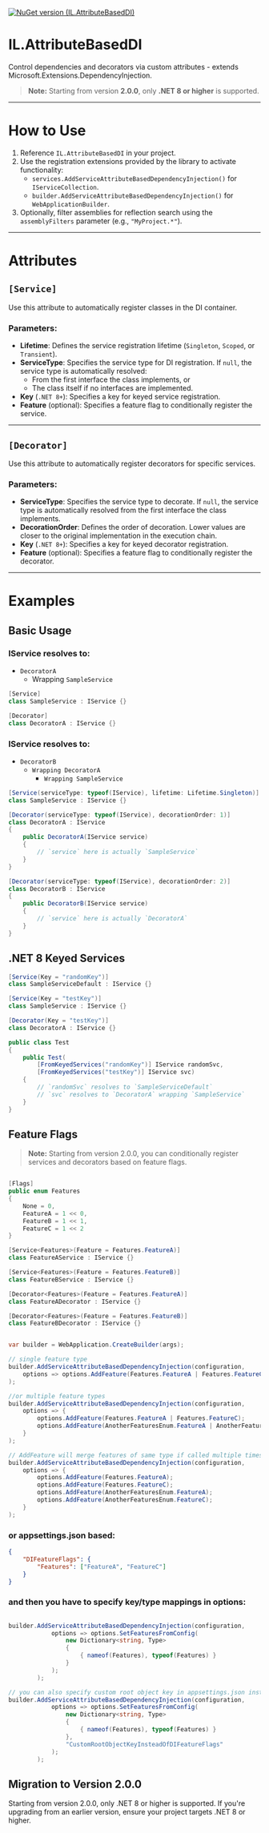 [![NuGet version (IL.AttributeBasedDI)](https://img.shields.io/nuget/v/IL.AttributeBasedDI.svg?style=flat-square)](https://www.nuget.org/packages/IL.AttributeBasedDI/)
# IL.AttributeBasedDI
Control dependencies and decorators via custom attributes - extends Microsoft.Extensions.DependencyInjection.

> **Note:** Starting from version **2.0.0**, only **.NET 8 or higher** is supported.

---

# How to Use

1. Reference `IL.AttributeBasedDI` in your project.
2. Use the registration extensions provided by the library to activate functionality:
   - `services.AddServiceAttributeBasedDependencyInjection()` for `IServiceCollection`.
   - `builder.AddServiceAttributeBasedDependencyInjection()` for `WebApplicationBuilder`.
3. Optionally, filter assemblies for reflection search using the `assemblyFilters` parameter (e.g., `"MyProject.*"`).

---

# Attributes

## `[Service]`
Use this attribute to automatically register classes in the DI container.

### Parameters:
- **Lifetime**: Defines the service registration lifetime (`Singleton`, `Scoped`, or `Transient`).
- **ServiceType**: Specifies the service type for DI registration. If `null`, the service type is automatically resolved:
  - From the first interface the class implements, or
  - The class itself if no interfaces are implemented.
- **Key** (`.NET 8+`): Specifies a key for keyed service registration.
- **Feature** (optional): Specifies a feature flag to conditionally register the service.

---

## `[Decorator]`
Use this attribute to automatically register decorators for specific services.

### Parameters:
- **ServiceType**: Specifies the service type to decorate. If `null`, the service type is automatically resolved from the first interface the class implements.
- **DecorationOrder**: Defines the order of decoration. Lower values are closer to the original implementation in the execution chain.
- **Key** (`.NET 8+`): Specifies a key for keyed decorator registration.
- **Feature** (optional): Specifies a feature flag to conditionally register the decorator.

---

# Examples

## Basic Usage

### IService resolves to:
- `DecoratorA`
  - Wrapping `SampleService`

```csharp
[Service]
class SampleService : IService {}

[Decorator]
class DecoratorA : IService {}
```
### IService resolves to:
- `DecoratorB`
    - `Wrapping DecoratorA`
        - `Wrapping SampleService`

```csharp
[Service(serviceType: typeof(IService), lifetime: Lifetime.Singleton)]
class SampleService : IService {}

[Decorator(serviceType: typeof(IService), decorationOrder: 1)]
class DecoratorA : IService 
{
    public DecoratorA(IService service)
    {
        // `service` here is actually `SampleService`
    }
}

[Decorator(serviceType: typeof(IService), decorationOrder: 2)]
class DecoratorB : IService 
{
    public DecoratorB(IService service)
    {
        // `service` here is actually `DecoratorA`
    }
}
```

## .NET 8 Keyed Services

```csharp
[Service(Key = "randomKey")]
class SampleServiceDefault : IService {}

[Service(Key = "testKey")]
class SampleService : IService {}

[Decorator(Key = "testKey")]
class DecoratorA : IService {}

public class Test
{
    public Test(
        [FromKeyedServices("randomKey")] IService randomSvc,
        [FromKeyedServices("testKey")] IService svc)
    {
        // `randomSvc` resolves to `SampleServiceDefault`
        // `svc` resolves to `DecoratorA` wrapping `SampleService`
    }
}
```

## Feature Flags
> **Note:** Starting from version 2.0.0, you can conditionally register services and decorators based on feature flags.

```csharp

[Flags]
public enum Features
{
    None = 0,
    FeatureA = 1 << 0,
    FeatureB = 1 << 1,
    FeatureC = 1 << 2
}

[Service<Features>(Feature = Features.FeatureA)]
class FeatureAService : IService {}

[Service<Features>(Feature = Features.FeatureB)]
class FeatureBService : IService {}

[Decorator<Features>(Feature = Features.FeatureA)]
class FeatureADecorator : IService {}

[Decorator<Features>(Feature = Features.FeatureB)]
class FeatureBDecorator : IService {}

```

```csharp

var builder = WebApplication.CreateBuilder(args);

// single feature type
builder.AddServiceAttributeBasedDependencyInjection(configuration,
    options => options.AddFeature(Features.FeatureA | Features.FeatureC)
);

//or multiple feature types
builder.AddServiceAttributeBasedDependencyInjection(configuration,
    options => {
        options.AddFeature(Features.FeatureA | Features.FeatureC);
        options.AddFeature(AnotherFeaturesEnum.FeatureA | AnotherFeaturesEnum.FeatureC);
    }
);

// AddFeature will merge features of same type if called multiple times resulting same as bit operator invariant (FeatureA | FeatureC)
builder.AddServiceAttributeBasedDependencyInjection(configuration,
    options => {
        options.AddFeature(Features.FeatureA);
        options.AddFeature(Features.FeatureC);
        options.AddFeature(AnotherFeaturesEnum.FeatureA);
        options.AddFeature(AnotherFeaturesEnum.FeatureC);
    }
);

```
### or appsettings.json based:
```json
{
    "DIFeatureFlags": {
        "Features": ["FeatureA", "FeatureC"]
    }
}
```
### and then you have to specify key/type mappings in options:
```csharp

builder.AddServiceAttributeBasedDependencyInjection(configuration,
            options => options.SetFeaturesFromConfig(
                new Dictionary<string, Type>
                {
                    { nameof(Features), typeof(Features) }
                }
            );
        );

// you can also specify custom root object key in appsettings.json instead of "DIFeatureFlags"
builder.AddServiceAttributeBasedDependencyInjection(configuration,
            options => options.SetFeaturesFromConfig(
                new Dictionary<string, Type>
                {
                    { nameof(Features), typeof(Features) }
                },
                "CustomRootObjectKeyInsteadOfDIFeatureFlags"
            );
        );

```

## Migration to Version 2.0.0

Starting from version 2.0.0, only .NET 8 or higher is supported. If you're upgrading from an earlier version, ensure your project targets .NET 8 or higher.